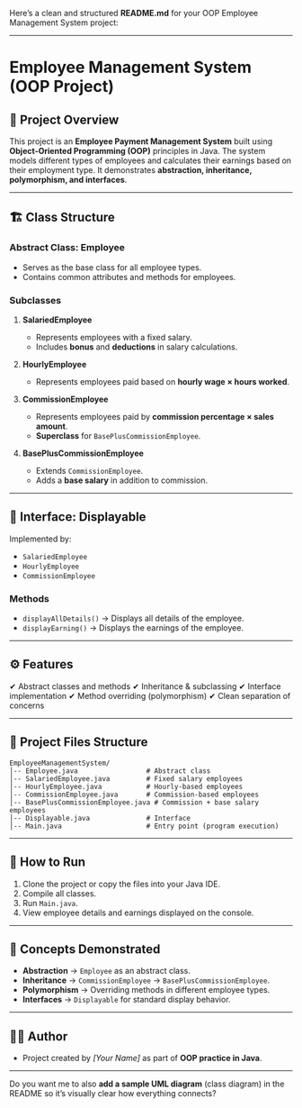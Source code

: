 Here’s a clean and structured **README.md** for your OOP Employee Management System project:

---

# Employee Management System (OOP Project)

## 📌 Project Overview

This project is an **Employee Payment Management System** built using **Object-Oriented Programming (OOP)** principles in Java.
The system models different types of employees and calculates their earnings based on their employment type. It demonstrates **abstraction, inheritance, polymorphism, and interfaces**.

---

## 🏗️ Class Structure

### **Abstract Class: Employee**

* Serves as the base class for all employee types.
* Contains common attributes and methods for employees.

### **Subclasses**

1. **SalariedEmployee**

   * Represents employees with a fixed salary.
   * Includes **bonus** and **deductions** in salary calculations.

2. **HourlyEmployee**

   * Represents employees paid based on **hourly wage × hours worked**.

3. **CommissionEmployee**

   * Represents employees paid by **commission percentage × sales amount**.
   * **Superclass** for `BasePlusCommissionEmployee`.

4. **BasePlusCommissionEmployee**

   * Extends `CommissionEmployee`.
   * Adds a **base salary** in addition to commission.

---

## 🔗 Interface: Displayable

Implemented by:

* `SalariedEmployee`
* `HourlyEmployee`
* `CommissionEmployee`

### Methods

* `displayAllDetails()` → Displays all details of the employee.
* `displayEarning()` → Displays the earnings of the employee.

---

## ⚙️ Features

✔ Abstract classes and methods
✔ Inheritance & subclassing
✔ Interface implementation
✔ Method overriding (polymorphism)
✔ Clean separation of concerns

---

## 📂 Project Files Structure

```
EmployeeManagementSystem/
│-- Employee.java                 # Abstract class
│-- SalariedEmployee.java         # Fixed salary employees
│-- HourlyEmployee.java           # Hourly-based employees
│-- CommissionEmployee.java       # Commission-based employees
│-- BasePlusCommissionEmployee.java # Commission + base salary employees
│-- Displayable.java              # Interface
│-- Main.java                     # Entry point (program execution)
```

---

## 🚀 How to Run

1. Clone the project or copy the files into your Java IDE.
2. Compile all classes.
3. Run `Main.java`.
4. View employee details and earnings displayed on the console.

---

## 📖 Concepts Demonstrated

* **Abstraction** → `Employee` as an abstract class.
* **Inheritance** → `CommissionEmployee` → `BasePlusCommissionEmployee`.
* **Polymorphism** → Overriding methods in different employee types.
* **Interfaces** → `Displayable` for standard display behavior.

---

## 👨‍💻 Author

* Project created by *\[Your Name]* as part of **OOP practice in Java**.

---

Do you want me to also **add a sample UML diagram** (class diagram) in the README so it’s visually clear how everything connects?
